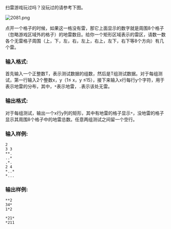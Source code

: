 扫雷游戏玩过吗？没玩过的请参考下图。

![2081.png](~/04186316-3819-4630-be4f-cb091cda1910.png)

点开一个格子的时候，如果这一格没有雷，那它上面显示的数字就是周围8个格子（忽略游戏区域外的格子）的地雷数目。给你一个矩形区域表示的雷区，请数一数各个无雷格子周围（上，下，左，右，左上，右上，左下，右下等8个方向）有几个雷。

### 输入格式:

首先输入一个正整数T，表示测试数据的组数，然后是T组测试数据。对于每组测试，第一行输入2个整数x，y（1≤ x，y ≤15），接下来输入x行每行y个字符，用于表示地雷的分布，其中，`*`表示地雷，`.`表示该处无雷。

### 输出格式:

对于每组测试，输出一个x行y列的矩形，其中有地雷的格子显示`*`，没地雷的格子显示其周围8个格子中的地雷总数。任意两组测试之间留一个空行。

### 输入样例:

```in
2
3 3
**.
..*
.*.
2 4
*..*
*...
```

### 输出样例:

```out
**2
34*
1*2

*21*
*211
```
